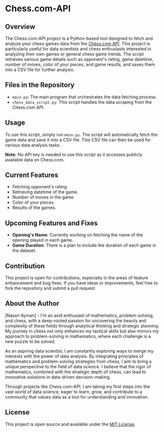 # Chess.com-API

## Overview
The Chess.com-API project is a Python-based tool designed to fetch and analyze your chess games data from the [Chess.com API](https://www.chess.com/news/view/published-data-api). This project is particularly useful for data scientists and chess enthusiasts interested in analyzing their own games or general chess game trends. The script retrieves various game details such as opponent's rating, game datetime, number of moves, color of your pieces, and game results, and saves them into a CSV file for further analysis.

## Files in the Repository
- `main.py`: The main program that orchestrates the data fetching process.
- `chess_data_script.py`: This script handles the data scraping from the Chess.com API.

## Usage
To use this script, simply run `main.py`. The script will automatically fetch the game data and save it into a CSV file. This CSV file can then be used for various data analysis tasks.

**Note:** No API key is needed to use this script as it accesses publicly available data on Chess.com.

## Current Features
- Fetching opponent's rating.
- Retrieving datetime of the game.
- Number of moves in the game.
- Color of your pieces.
- Results of the games.

## Upcoming Features and Fixes
- **Opening's Name**: Currently working on fetching the name of the opening played in each game.
- **Game Duration**: There is a plan to include the duration of each game in the dataset.

## Contribution
This project is open for contributions, especially in the areas of feature enhancement and bug fixes. If you have ideas or improvements, feel free to fork the repository and submit a pull request.

## About the Author
[Nassri Ayman] - I'm an avid enthusiast of mathematics, problem-solving, and chess, with a deep-rooted passion for uncovering the beauty and complexity of these fields through analytical thinking and strategic planning. My journey in chess not only enhances my tactical skills but also mirrors my approach to problem-solving in mathematics, where each challenge is a new puzzle to be solved.

As an aspiring data scientist, I am constantly exploring ways to merge my interests with the power of data analysis. By integrating principles of mathematics and problem-solving strategies from chess, I aim to bring a unique perspective to the field of data science. I believe that the rigor of mathematics, combined with the strategic depth of chess, can lead to innovative solutions in data-driven decision-making.

Through projects like Chess.com-API, I am taking my first steps into the vast world of data science, eager to learn, grow, and contribute to a community that values data as a tool for understanding and innovation.


## License
This project is open source and available under the [MIT License](LICENSE).
